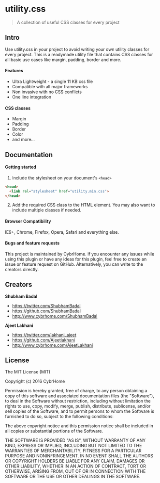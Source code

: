 # utility.css

> A collection of useful CSS classes for every project

## Intro

Use utility.css in your project to avoid writing your own utility classes for every project. This is a readymade utility file that contains CSS classes for all basic use cases like margin, padding, border and more.


#### Features

* Ultra Lightweight - a single 11 KB css file
* Compatible with all major frameworks
* Non invasive with no CSS conflicts
* One line integration

#### CSS classes

* Margin
* Padding
* Border
* Color
* and more...


## Documentation

#### Getting started

1. Include the stylesheet on your document's `<head>`

  ```html
  <head>
    <link rel="stylesheet" href="utility.min.css">
  </head>
  ```
2. Add the required CSS class to the HTML element. You may also want to include multiple classes if needed.


#### Browser Compatibility

IE9+, Chrome, Firefox, Opera, Safari and everything else.


#### Bugs and feature requests

This project is maintained by CybrHome. If you encounter any issues while using this plugin or have any ideas for this plugin, feel free to create an issue or feature request on GitHub. Alternatively, you can write to the creators directly.


## Creators

**Shubham Badal**

- <https://twitter.com/ShubhamBadal>
- <https://github.com/ShubhamBadal>
- <http://www.cybrhome.com/ShubhamBadal>

**Ajeet Lakhani**

- <https://twitter.com/lakhani_ajeet>
- <https://github.com/Ajeetlakhani>
- <http://www.cybrhome.com/AjeetLakhani>


## License

The MIT License (MIT)

Copyright (c) 2016 CybrHome

Permission is hereby granted, free of charge, to any person obtaining a copy of this software and associated documentation files (the "Software"), to deal in the Software without restriction, including without limitation the rights to use, copy, modify, merge, publish, distribute, sublicense, and/or sell copies of the Software, and to permit persons to whom the Software is furnished to do so, subject to the following conditions:

The above copyright notice and this permission notice shall be included in all copies or substantial portions of the Software.

THE SOFTWARE IS PROVIDED "AS IS", WITHOUT WARRANTY OF ANY KIND, EXPRESS OR IMPLIED, INCLUDING BUT NOT LIMITED TO THE WARRANTIES OF MERCHANTABILITY, FITNESS FOR A PARTICULAR PURPOSE AND NONINFRINGEMENT. IN NO EVENT SHALL THE AUTHORS OR COPYRIGHT HOLDERS BE LIABLE FOR ANY CLAIM, DAMAGES OR OTHER LIABILITY, WHETHER IN AN ACTION OF CONTRACT, TORT OR OTHERWISE, ARISING FROM, OUT OF OR IN CONNECTION WITH THE SOFTWARE OR THE USE OR OTHER DEALINGS IN THE SOFTWARE.